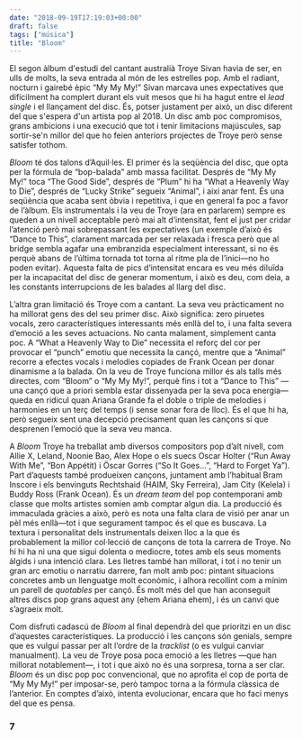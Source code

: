 ```yaml
---
date: "2018-09-19T17:19:03+00:00"
draft: false
tags: ["música"]
title: "Bloom"
---
```

El segon àlbum d'estudi del cantant australià Troye Sivan havia de ser, en ulls de molts, la seva entrada al món de les estrelles pop. Amb el radiant, nocturn i gairebé èpic “My My My!” Sivan marcava unes expectatives que difícilment ha complert durant els vuit mesos que hi ha hagut entre el *lead single* i el llançament del disc. És, potser justament per això, un disc diferent del que s'espera d'un artista pop al 2018. Un disc amb poc compromisos, grans ambicions i una execució que tot i tenir limitacions majúscules, sap sortir-se'n millor del que ho feien anteriors projectes de Troye però sense satisfer tothom.<!-- more -->

*Bloom* té dos talons d’Aquil·les. El primer és la seqüència del disc, que opta per la fórmula de “bop-balada” amb massa facilitat. Després de “My My My!” toca “The Good Side”, després de “Plum” hi ha “What a Heavenly Way to Die”, després de “Lucky Strike” segueix “Animal”, i així anar fent. És una seqüència que acaba sent òbvia i repetitiva, i que en general fa poc a favor de l’àlbum. Els instrumentals i la veu de Troye (ara en parlarem) sempre es queden a un nivell acceptable però mai alt d’intensitat, fent el just per cridar l’atenció però mai sobrepassant les expectatives (un exemple d’això és “Dance to This”, clarament marcada per ser relaxada i fresca però que al bridge sembla agafar una embranzida especialment interessant, si no és perquè abans de l’última tornada tot torna al ritme pla de l’inici—no ho poden evitar). Aquesta falta de pics d’intensitat encara es veu més diluïda per la incapacitat del disc de generar momentum, i això es deu, com deia, a les constants interrupcions de les balades al llarg del disc. 

L’altra gran limitació és Troye com a cantant. La seva veu pràcticament no ha millorat gens des del seu primer disc. Això significa: zero piruetes vocals, zero característiques interessants més enllà del to, i una falta severa d’emoció a les seves actuacions. No canta malament, simplement canta poc. A “What a Heavenly Way to Die” necessita el reforç del cor per provocar el “punch” emotiu que necessita la cançó, mentre que a “Animal” recorre a efectes vocals i melodies copiades de Frank Ocean per donar dinamisme a la balada. On la veu de Troye funciona millor és als talls més directes, com “Bloom” o “My My My!”, perquè fins i tot a “Dance to This” —una cançó que a priori sembla estar dissenyada per la seva poca energia— queda en ridícul quan Ariana Grande fa el doble o triple de melodies i harmonies en un terç del temps (i sense sonar fora de lloc). És el que hi ha, però segueix sent una decepció precisament quan les cançons sí que desprenen l’emoció que la seva veu manca.

A *Bloom* Troye ha treballat amb diversos compositors pop d’alt nivell, com Allie X, Leland, Noonie Bao, Alex Hope o els suecs Oscar Holter (“Run Away With Me”, “Bon Appétit) i Öscar Gorres (“So It Goes...”, “Hard to Forget Ya”). Part d’aquests també produeixen cançons, juntament amb l’habitual Bram Inscore i els benvinguts Rechtshaid (HAIM, Sky Ferreira), Jam City (Kelela) i Buddy Ross (Frank Ocean). És un *dream team* del pop contemporani amb classe que molts artistes somien amb comptar algun dia. La producció és immaculada gràcies a això, però es nota una falta clara de visió per anar un pèl més enllà—tot i que segurament tampoc és el que es buscava. La textura i personalitat dels instrumentals deixen lloc a la que és probablement la millor col·lecció de cançons de tota la carrera de Troye. No hi hi ha ni una que sigui dolenta o mediocre, totes amb els seus moments àlgids i una intenció clara. Les lletres també han millorat, i tot i no tenir un gran arc emotiu o narratiu darrere, fan molt amb poc: pintant situacions concretes amb un llenguatge molt econòmic, i alhora recollint com a mínim un parell de *quotables* per cançó. És molt més del que han aconseguit altres discs pop grans aquest any (ehem Ariana ehem), i és un canvi que s’agraeix molt.

Com disfruti cadascú de *Bloom* al final dependrà del que prioritzi en un disc d’aquestes característiques. La producció i les cançons són genials, sempre que es vulgui passar per alt l’ordre de la *tracklist* (o es vulgui canviar manualment). La veu de Troye posa poca emoció a les lletres —que han millorat notablement—, i tot i que això no és una sorpresa, torna a ser clar. *Bloom* és un disc pop poc convencional, que no aprofita el cop de porta de “My My My!” per imposar-se, però tampoc torna a la fórmula clàssica de l’anterior. En comptes d’això, intenta evolucionar, encara que ho faci menys del que es pensa.


### 7
